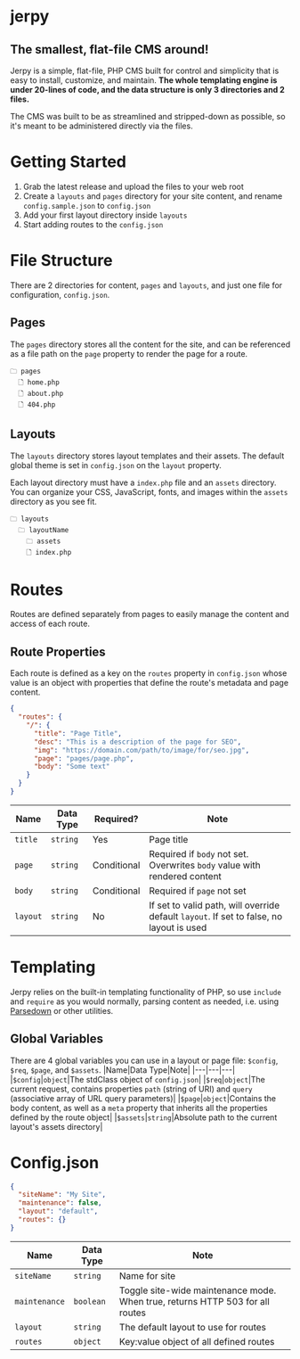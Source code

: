 # jerpy

## The smallest, flat-file CMS around!
Jerpy is a simple, flat-file, PHP CMS built for control and simplicity that is easy to install, customize, and maintain.
**The whole templating engine is under 20-lines of code, and the data structure is only 3 directories and 2 files.**

The CMS was built to be as streamlined and stripped-down as possible, so it's meant to be administered directly via the files.

# Getting Started
1. Grab the latest release and upload the files to your web root
2. Create a `layouts` and `pages` directory for your site content, and rename `config.sample.json` to `config.json`
3. Add your first layout directory inside `layouts`
4. Start adding routes to the `config.json`

# File Structure
There are 2 directories for content, `pages` and `layouts`, and just one file for configuration, `config.json`.

## Pages
The `pages` directory stores all the content for the site, and can be referenced as a file path on the `page` property to render the page for a route.
```
🗀 pages
  🗋 home.php
  🗋 about.php
  🗋 404.php
```

## Layouts
The `layouts` directory stores layout templates and their assets. The default global theme is set in `config.json` on the `layout` property.

Each layout directory must have a `index.php` file and an `assets` directory. You can organize your CSS, JavaScript, fonts, and images within the `assets` directory as you see fit.
```
🗀 layouts
  🗀 layoutName
    🗀 assets
    🗋 index.php
```

# Routes
Routes are defined separately from pages to easily manage the content and access of each route.

## Route Properties
Each route is defined as a key on the `routes` property in `config.json` whose value is an object with properties that define the route's metadata and page content.
```json
{
  "routes": {
    "/": {
      "title": "Page Title",
      "desc": "This is a description of the page for SEO",
      "img": "https://domain.com/path/to/image/for/seo.jpg",
      "page": "pages/page.php",
      "body": "Some text"
    }
  }
}
```
|Name|Data Type|Required?|Note|
|---|---|---|---|
|`title`|`string`|Yes|Page title|
|`page`|`string`|Conditional|Required if `body` not set. Overwrites `body` value with rendered content|
|`body`|`string`|Conditional|Required if `page` not set|
|`layout`|`string`|No|If set to valid path, will override default `layout`. If set to false, no layout is used|

# Templating
Jerpy relies on the built-in templating functionality of PHP, so use `include` and `require` as you would normally, parsing content as needed, i.e. using [Parsedown](https://github.com/erusev/parsedown) or other utilities.

## Global Variables
There are 4 global variables you can use in a layout or page file: `$config`, `$req`, `$page`, and `$assets`.
|Name|Data Type|Note|
|---|---|---|
|`$config`|`object`|The stdClass object of `config.json`|
|`$req`|`object`|The current request, contains properties `path` (string of URI) and `query` (associative array of URL query parameters)|
|`$page`|`object`|Contains the body content, as well as a `meta` property that inherits all the properties defined by the route object|
|`$assets`|`string`|Absolute path to the current layout's assets directory|

# Config.json
```json
{
  "siteName": "My Site",
  "maintenance": false,
  "layout": "default",
  "routes": {}
}
```
|Name|Data Type|Note|
|---|---|---|
|`siteName`|`string`|Name for site|
|`maintenance`|`boolean`|Toggle site-wide maintenance mode. When true, returns HTTP 503 for all routes|
|`layout`|`string`|The default layout to use for routes|
|`routes`|`object`|Key:value object of all defined routes|